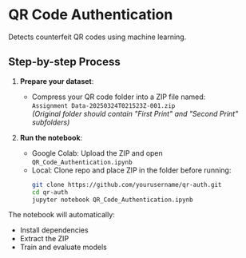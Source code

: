 # QR Code Authentication

Detects counterfeit QR codes using machine learning.

## Step-by-step Process

1. **Prepare your dataset**:
   - Compress your QR code folder into a ZIP file named:  
     `Assignment Data-20250324T021523Z-001.zip`  
     *(Original folder should contain "First Print" and "Second Print" subfolders)*

2. **Run the notebook**:
   - Google Colab: Upload the ZIP and open `QR_Code_Authentication.ipynb`
   - Local: Clone repo and place ZIP in the folder before running:
     ```bash
     git clone https://github.com/yourusername/qr-auth.git
     cd qr-auth
     jupyter notebook QR_Code_Authentication.ipynb
     ```

The notebook will automatically:  
- Install dependencies  
- Extract the ZIP  
- Train and evaluate models  

